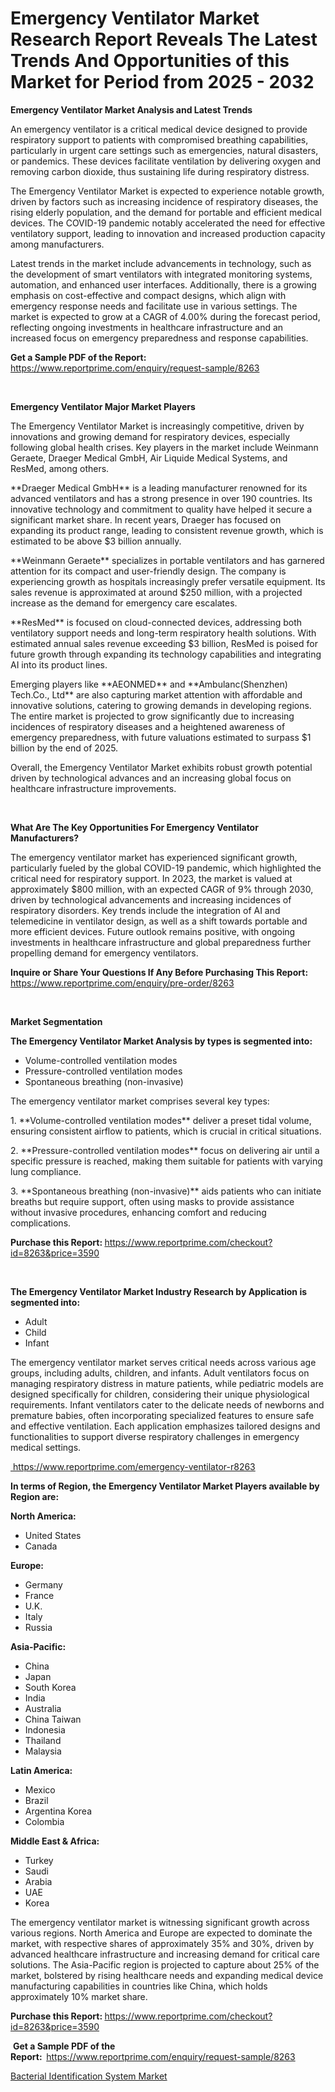 <p><h1>Emergency Ventilator Market Research Report Reveals The Latest Trends And Opportunities of this Market for Period from 2025 - 2032</h1></p><p><strong>Emergency Ventilator Market Analysis and Latest Trends</strong></p>
<p><p>An emergency ventilator is a critical medical device designed to provide respiratory support to patients with compromised breathing capabilities, particularly in urgent care settings such as emergencies, natural disasters, or pandemics. These devices facilitate ventilation by delivering oxygen and removing carbon dioxide, thus sustaining life during respiratory distress.</p><p>The Emergency Ventilator Market is expected to experience notable growth, driven by factors such as increasing incidence of respiratory diseases, the rising elderly population, and the demand for portable and efficient medical devices. The COVID-19 pandemic notably accelerated the need for effective ventilatory support, leading to innovation and increased production capacity among manufacturers.</p><p>Latest trends in the market include advancements in technology, such as the development of smart ventilators with integrated monitoring systems, automation, and enhanced user interfaces. Additionally, there is a growing emphasis on cost-effective and compact designs, which align with emergency response needs and facilitate use in various settings. The market is expected to grow at a CAGR of 4.00% during the forecast period, reflecting ongoing investments in healthcare infrastructure and an increased focus on emergency preparedness and response capabilities.</p></p>
<p><strong>Get a Sample PDF of the Report:&nbsp;</strong> <a href="https://www.reportprime.com/enquiry/request-sample/8263?utm_campaign=3127&utm_medium=2&utm_source=Github&utm_content=ia&utm_term=19032025&utm_id=emergency-ventilator">https://www.reportprime.com/enquiry/request-sample/8263</a></p>
<p>&nbsp;</p>
<p><strong>Emergency Ventilator Major Market Players</strong></p>
<p><p>The Emergency Ventilator Market is increasingly competitive, driven by innovations and growing demand for respiratory devices, especially following global health crises. Key players in the market include Weinmann Geraete, Draeger Medical GmbH, Air Liquide Medical Systems, and ResMed, among others.</p><p>**Draeger Medical GmbH** is a leading manufacturer renowned for its advanced ventilators and has a strong presence in over 190 countries. Its innovative technology and commitment to quality have helped it secure a significant market share. In recent years, Draeger has focused on expanding its product range, leading to consistent revenue growth, which is estimated to be above $3 billion annually.</p><p>**Weinmann Geraete** specializes in portable ventilators and has garnered attention for its compact and user-friendly design. The company is experiencing growth as hospitals increasingly prefer versatile equipment. Its sales revenue is approximated at around $250 million, with a projected increase as the demand for emergency care escalates.</p><p>**ResMed** is focused on cloud-connected devices, addressing both ventilatory support needs and long-term respiratory health solutions. With estimated annual sales revenue exceeding $3 billion, ResMed is poised for future growth through expanding its technology capabilities and integrating AI into its product lines.</p><p>Emerging players like **AEONMED** and **Ambulanc(Shenzhen) Tech.Co., Ltd** are also capturing market attention with affordable and innovative solutions, catering to growing demands in developing regions. The entire market is projected to grow significantly due to increasing incidences of respiratory diseases and a heightened awareness of emergency preparedness, with future valuations estimated to surpass $1 billion by the end of 2025. </p><p>Overall, the Emergency Ventilator Market exhibits robust growth potential driven by technological advances and an increasing global focus on healthcare infrastructure improvements.</p></p>
<p>&nbsp;</p>
<p><strong>What Are The Key Opportunities For Emergency Ventilator Manufacturers?</strong></p>
<p><p>The emergency ventilator market has experienced significant growth, particularly fueled by the global COVID-19 pandemic, which highlighted the critical need for respiratory support. In 2023, the market is valued at approximately $800 million, with an expected CAGR of 9% through 2030, driven by technological advancements and increasing incidences of respiratory disorders. Key trends include the integration of AI and telemedicine in ventilator design, as well as a shift towards portable and more efficient devices. Future outlook remains positive, with ongoing investments in healthcare infrastructure and global preparedness further propelling demand for emergency ventilators.</p></p>
<p><strong>Inquire or Share Your Questions If Any Before Purchasing This Report:</strong> <a href="https://www.reportprime.com/enquiry/pre-order/8263?utm_campaign=3127&utm_medium=2&utm_source=Github&utm_content=ia&utm_term=19032025&utm_id=emergency-ventilator">https://www.reportprime.com/enquiry/pre-order/8263</a></p>
<p>&nbsp;</p>
<p><strong>Market Segmentation</strong></p>
<p><strong>The Emergency Ventilator Market Analysis by types is segmented into:</strong></p>
<p><ul><li>Volume-controlled ventilation modes</li><li>Pressure-controlled ventilation modes</li><li>Spontaneous breathing (non-invasive)</li></ul></p>
<p><p>The emergency ventilator market comprises several key types: </p><p>1. **Volume-controlled ventilation modes** deliver a preset tidal volume, ensuring consistent airflow to patients, which is crucial in critical situations. </p><p>2. **Pressure-controlled ventilation modes** focus on delivering air until a specific pressure is reached, making them suitable for patients with varying lung compliance. </p><p>3. **Spontaneous breathing (non-invasive)** aids patients who can initiate breaths but require support, often using masks to provide assistance without invasive procedures, enhancing comfort and reducing complications.</p></p>
<p><strong>Purchase this Report:&nbsp;</strong><a href="https://www.reportprime.com/checkout?id=8263&price=3590&utm_campaign=3127&utm_medium=2&utm_source=Github&utm_content=ia&utm_term=19032025&utm_id=emergency-ventilator">https://www.reportprime.com/checkout?id=8263&price=3590</a></p>
<p>&nbsp;</p>
<p><strong>The Emergency Ventilator Market Industry Research by Application is segmented into:</strong></p>
<p><ul><li>Adult</li><li>Child</li><li>Infant</li></ul></p>
<p><p>The emergency ventilator market serves critical needs across various age groups, including adults, children, and infants. Adult ventilators focus on managing respiratory distress in mature patients, while pediatric models are designed specifically for children, considering their unique physiological requirements. Infant ventilators cater to the delicate needs of newborns and premature babies, often incorporating specialized features to ensure safe and effective ventilation. Each application emphasizes tailored designs and functionalities to support diverse respiratory challenges in emergency medical settings.</p></p>
<p><a href="https://www.reportprime.com/emergency-ventilator-r8263?utm_campaign=3127&utm_medium=2&utm_source=Github&utm_content=ia&utm_term=19032025&utm_id=emergency-ventilator">&nbsp;https://www.reportprime.com/emergency-ventilator-r8263</a></p>
<p><strong>In terms of Region, the Emergency Ventilator Market Players available by Region are:</strong></p>
<p>
    <p> <strong> North America: </strong>
        <ul>
            <li>United States</li>
            <li>Canada</li>
        </ul>
        </p> 
    <p> <strong> Europe: </strong>
        <ul>
            <li>Germany</li>
            <li>France</li>
            <li>U.K.</li>
            <li>Italy</li>
            <li>Russia</li>
        </ul>
        </p> 
    <p> <strong> Asia-Pacific: </strong>
        <ul>
            <li>China</li>
            <li>Japan</li>
            <li>South Korea</li>
            <li>India</li>
            <li>Australia</li>
            <li>China Taiwan</li>
            <li>Indonesia</li>
            <li>Thailand</li>
            <li>Malaysia</li>
        </ul>
        </p> 
    <p> <strong> Latin America: </strong>
        <ul>
            <li>Mexico</li>
            <li>Brazil</li>
            <li>Argentina Korea</li>
            <li>Colombia</li>
        </ul>
        </p> 
    <p> <strong> Middle East & Africa: </strong>
        <ul>
            <li>Turkey</li>
            <li>Saudi</li>
            <li>Arabia</li>
            <li>UAE</li>
            <li>Korea</li>
        </ul>
    </p>
    </p>
<p><p>The emergency ventilator market is witnessing significant growth across various regions. North America and Europe are expected to dominate the market, with respective shares of approximately 35% and 30%, driven by advanced healthcare infrastructure and increasing demand for critical care solutions. The Asia-Pacific region is projected to capture about 25% of the market, bolstered by rising healthcare needs and expanding medical device manufacturing capabilities in countries like China, which holds approximately 10% market share.</p></p>
<p><strong>Purchase this Report: </strong><a href="https://www.reportprime.com/checkout?id=8263&price=3590&utm_campaign=3127&utm_medium=2&utm_source=Github&utm_content=ia&utm_term=19032025&utm_id=emergency-ventilator">https://www.reportprime.com/checkout?id=8263&price=3590</a></p>
<p>&nbsp;<strong>Get a Sample PDF of the Report:&nbsp;&nbsp;</strong><a href="https://www.reportprime.com/enquiry/request-sample/8263?utm_campaign=3127&utm_medium=2&utm_source=Github&utm_content=ia&utm_term=19032025&utm_id=emergency-ventilator">https://www.reportprime.com/enquiry/request-sample/8263</a></p>
<p><strong></strong></p>
<p><p><a href="https://github.com/foddekampo/Market-Research-Report-List-1/blob/main/bacterial-identification-system-market.md?utm_campaign=3127&utm_medium=2&utm_source=Github&utm_content=ia&utm_term=19032025&utm_id=emergency-ventilator">Bacterial Identification System Market</a></p></p>